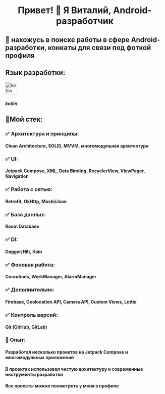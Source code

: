 <h1 align="center">Привет! 👋 Я Виталий, Android-разработчик</h1>
<h2 align="left">🤝 нахожусь в поиске работы в сфере Android-разработки, конкаты для связи под фоткой профиля</h2>
<h2 align="left">Язык разработки:</h2>
<p align="left"> <a href="https://kotlinlang.org" target="_blank" rel="noreferrer"> <img src="https://www.vectorlogo.zone/logos/kotlinlang/kotlinlang-icon.svg" alt="kotlin" width="40" height="40"/> </a> </p>
<h5 align="left">kotlin</h5>
<h2 align="left">📍Мой стек:</h2>
<h3 align="left">✅ Архитектура и принципы:</h3>
<h4 align="left">Clean Architecture, SOLID, MVVM, многомодульная архитектура</h4>
<h3 align="left">✅ UI:</h3>
<h4 align="left">Jetpack Compose, XML, Data Binding, RecyclerView, ViewPager, Navigation</h4>
<h3 align="left">✅ Работа с сетью:</h3>
<h4 align="left">Retrofit, OkHttp, Moshi/Json</h4>
<h3 align="left">✅ База данных:</h3>
<h4 align="left">Room Database</h4>
<h3 align="left">✅ DI:</h3>
<h4 align="left">Dagger/Hilt, Koin</h4>
<h3 align="left">✅ Фоновая работа:</h3>
<h4 align="left">Coroutines, WorkManager, AlarmManager</h4>
<h3 align="left">✅ Дополнительно:</h3>
<h4 align="left">Firebase, Geolocation API, Camera API, Custom Views, Lottie</h4>
<h3 align="left">✅ Контроль версий:</h3>
<h4 align="left">Git (GitHub, GitLab)</h4>
<h3 align="left">📌 Опыт:</h3>
<h4 align="left">Разработал несколько проектов на Jetpack Compose и многомодульных приложений</h4>
<h4 align="left">В проектах использовал чистую архитектуру и современные инструменты разработки</h4>
<h4 align="left">Все проекты можно посмотреть у меня в профиле</h4>
